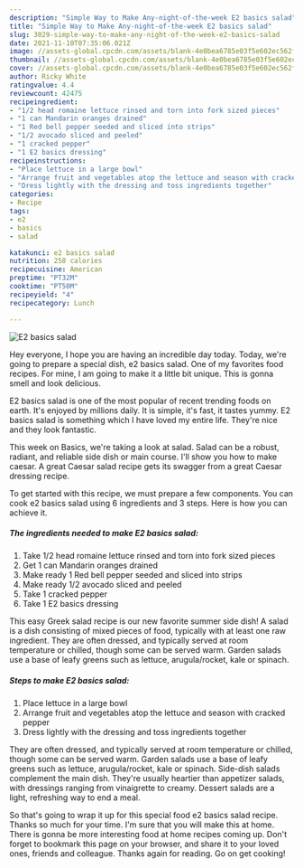 ```yaml
---
description: "Simple Way to Make Any-night-of-the-week E2 basics salad"
title: "Simple Way to Make Any-night-of-the-week E2 basics salad"
slug: 3029-simple-way-to-make-any-night-of-the-week-e2-basics-salad
date: 2021-11-10T07:35:06.021Z
image: //assets-global.cpcdn.com/assets/blank-4e0bea6785e03f5e602ec562f230caae08da540cada707380b4fe1bbebba43da.png
thumbnail: //assets-global.cpcdn.com/assets/blank-4e0bea6785e03f5e602ec562f230caae08da540cada707380b4fe1bbebba43da.png
cover: //assets-global.cpcdn.com/assets/blank-4e0bea6785e03f5e602ec562f230caae08da540cada707380b4fe1bbebba43da.png
author: Ricky White
ratingvalue: 4.4
reviewcount: 42475
recipeingredient:
- "1/2 head romaine lettuce rinsed and torn into fork sized pieces"
- "1 can Mandarin oranges drained"
- "1 Red bell pepper seeded and sliced into strips"
- "1/2 avocado sliced and peeled"
- "1 cracked pepper"
- "1 E2 basics dressing"
recipeinstructions:
- "Place lettuce in a large bowl"
- "Arrange fruit and vegetables atop the lettuce and season with cracked pepper"
- "Dress lightly with the dressing and toss ingredients together"
categories:
- Recipe
tags:
- e2
- basics
- salad

katakunci: e2 basics salad 
nutrition: 258 calories
recipecuisine: American
preptime: "PT32M"
cooktime: "PT50M"
recipeyield: "4"
recipecategory: Lunch

---
```



![E2 basics salad](//assets-global.cpcdn.com/assets/blank-4e0bea6785e03f5e602ec562f230caae08da540cada707380b4fe1bbebba43da.png)

Hey everyone, I hope you are having an incredible day today. Today, we're going to prepare a special dish, e2 basics salad. One of my favorites food recipes. For mine, I am going to make it a little bit unique. This is gonna smell and look delicious.

E2 basics salad is one of the most popular of recent trending foods on earth. It's enjoyed by millions daily. It is simple, it's fast, it tastes yummy. E2 basics salad is something which I have loved my entire life. They're nice and they look fantastic.

This week on Basics, we&#39;re taking a look at salad. Salad can be a robust, radiant, and reliable side dish or main course. I&#39;ll show you how to make caesar. A great Caesar salad recipe gets its swagger from a great Caesar dressing recipe.


To get started with this recipe, we must prepare a few components. You can cook e2 basics salad using 6 ingredients and 3 steps. Here is how you can achieve it.

<!--inarticleads1-->

##### The ingredients needed to make E2 basics salad:

1. Take 1/2 head romaine lettuce rinsed and torn into fork sized pieces
1. Get 1 can Mandarin oranges drained
1. Make ready 1 Red bell pepper seeded and sliced into strips
1. Make ready 1/2 avocado sliced and peeled
1. Take 1 cracked pepper
1. Take 1 E2 basics dressing


This easy Greek salad recipe is our new favorite summer side dish! A salad is a dish consisting of mixed pieces of food, typically with at least one raw ingredient. They are often dressed, and typically served at room temperature or chilled, though some can be served warm. Garden salads use a base of leafy greens such as lettuce, arugula/rocket, kale or spinach. 

<!--inarticleads2-->

##### Steps to make E2 basics salad:

1. Place lettuce in a large bowl
1. Arrange fruit and vegetables atop the lettuce and season with cracked pepper
1. Dress lightly with the dressing and toss ingredients together


They are often dressed, and typically served at room temperature or chilled, though some can be served warm. Garden salads use a base of leafy greens such as lettuce, arugula/rocket, kale or spinach. Side-dish salads complement the main dish. They&#39;re usually heartier than appetizer salads, with dressings ranging from vinaigrette to creamy. Dessert salads are a light, refreshing way to end a meal. 

So that's going to wrap it up for this special food e2 basics salad recipe. Thanks so much for your time. I'm sure that you will make this at home. There is gonna be more interesting food at home recipes coming up. Don't forget to bookmark this page on your browser, and share it to your loved ones, friends and colleague. Thanks again for reading. Go on get cooking!
